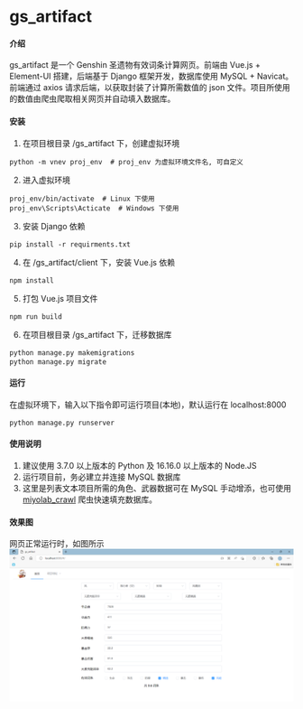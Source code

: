 # gs_artifact

#### 介绍
gs_artifact 是一个 Genshin 圣遗物有效词条计算网页。前端由 Vue.js + Element-UI 搭建，后端基于 Django 框架开发，数据库使用 MySQL + Navicat。前端通过 axios 请求后端，以获取封装了计算所需数值的 json 文件。项目所使用的数值由爬虫爬取相关网页并自动填入数据库。

#### 安装

1. 在项目根目录 /gs_artifact 下，创建虚拟环境

```
python -m vnev proj_env  # proj_env 为虚拟环境文件名, 可自定义
```

2. 进入虚拟环境

```
proj_env/bin/activate  # Linux 下使用
proj_env\Scripts\Acticate  # Windows 下使用
```

3.  安装 Django 依赖

```
pip install -r requirments.txt
```

4.  在 /gs_artifact/client 下，安装 Vue.js 依赖

```
npm install
```

5. 打包 Vue.js 项目文件

```
npm run build
```

6.  在项目根目录 /gs_artifact 下，迁移数据库

```
python manage.py makemigrations
python manage.py migrate
```


#### 运行
在虚拟环境下，输入以下指令即可运行项目(本地)，默认运行在 localhost:8000

```
python manage.py runserver
```


#### 使用说明

1.  建议使用 3.7.0 以上版本的 Python 及 16.16.0 以上版本的 Node.JS
2.  运行项目前，务必建立并连接 MySQL 数据库
3. 这里是列表文本项目所需的角色、武器数据可在 MySQL 手动增添，也可使用 [miyolab_crawl](https://github.com/haneball/miyolab_crawl) 爬虫快速填充数据库。


#### 效果图
网页正常运行时，如图所示
![输入图片说明](sample.png)